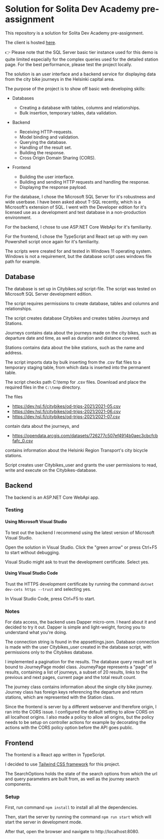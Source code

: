 # Solution for Solita Dev Academy pre-assignment

This repository is a solution for Solita Dev Academy pre-assignment.

The client is hosted [here](https://victorious-bay-04e773803.2.azurestaticapps.net/).

:point_right: Please note that the SQL Server basic tier instance used for this demo is quite limited especially for the complex queries used for the detailed station page. For the best performance, please test the project locally.

The solution is an user interface and a backend service for displaying data from the city bike journeys in the Helsinki capital area.

The purpose of the project is to show off basic web developing skills: 

* Databases
    * Creating a database with tables, columns and relationships.
    * Bulk insertion, temporary tables, data validation.

* Backend
    * Receiving HTTP-requests.
    * Model binding and validation.
    * Querying the database.
    * Handling of the result set.
    * Building the response.
    * Cross Origin Domain Sharing (CORS).

* Frontend
    * Building the user interface.
    * Building and sending HTTP requests and handling the response.
    * Displaying the response payload.

For the database, I chose the Microsoft SQL Server for it's robustness and wide userbase. I have been asked about T-SQL recently, which is a Microsoft's extension of SQL. I went with the Developer edition for it's licensed use as a development and test database in a non-production environment.

For the backend, I chose to use ASP.NET Core WebApi for it's familiarity.

For the frontend, I chose the TypeScript and React set up with my own Powershell script once again for it's familiarity.

The scripts were created for and tested in Windows 11 operating system. Windows is not a requirement, but the database script uses windows file path for example.

## Database

The database is set up in Citybikes.sql script-file. The script was tested on Microsoft SQL Server development edition.

The script requires permissions to create database, tables and columns and relationships.

The script creates database Citybikes and creates tables Journeys and Stations.

Journeys contains data about the journeys made on the city bikes, such as departure date and time, as well as duration and distance covered.

Stations contains data about the bike stations, such as the name and address.

The script imports data by bulk inserting from the .csv flat files to a temporary staging table, from which data is inserted into the permanent table. 

The script checks path C:\temp for .csv files. Download and place the required files in the `C:\temp` directory.

The files

* <https://dev.hsl.fi/citybikes/od-trips-2021/2021-05.csv>
* <https://dev.hsl.fi/citybikes/od-trips-2021/2021-06.csv>
* <https://dev.hsl.fi/citybikes/od-trips-2021/2021-07.csv>

contain data about the journeys, and

* <https://opendata.arcgis.com/datasets/726277c507ef4914b0aec3cbcfcbfafc_0.csv>

contains information about the Helsinki Region Transport's city bicycle stations.

Script creates user Citybikes_user and grants the user permissions to read, write and execute on the Citybikes-database.

## Backend

The backend is an ASP.NET Core WebApi app.

### Testing

#### Using Microsoft Visual Studio

To test out the backend I recommend using the latest version of Microsoft Visual Studio. 

Open the solution in Visual Studio. Click the "green arrow" or press Ctrl+F5 to start without debugging.

Visual Studio might ask to trust the development certificate. Select yes.

#### Using Visual Studio Code

Trust the HTTPS development certificate by running the command `dotnet dev-cets https --trust` and selecting yes.

In Visual Studio Code, press Ctrl+F5 to start.

### Notes

For data access, the backend uses Dapper micro-orm. I heard about it and decided to try it out. Dapper is simple and light-weight, forcing you to understand what you're doing.

The connection string is found in the appsettings.json. Database connection is made with the user Citybikes_user created in the database script, with permissions only to the Citybikes database.

I implemented a pagination for the results. The database query result set is bound to JourneyPage model class. JourneyPage represents a "page" of results, containing a list of journeys, a subset of 20 results, links to the previous and next pages, current page and the total result count.

The journey class contains information about the single city bike journey. Journey class has foreign keys referencing the departure and return stations, which are represented with the Station class.

Since the frontend is server by a different webserver and therefore origin, I ran into the CORS issue. I configured the default setting to allow CORS on all localhost origins. I also made a policy to allow all origins, but the policy needs to be setup on controller actions for example by decorating the actions with the CORS policy option before the API goes public.

## Frontend

The frontend is a React app written in TypeScript.

I decided to use [Tailwind CSS framework](https://tailwindcss.com/) for this project.

The SearchOptions holds the state of the search options from which the url and query parameters are built from, as well as the journey search components.

### Setup

First, run command `npm install` to install all all the dependencies.

Then, start the server by running the command `npm run start` which will start the server in development mode.

After that, open the browser and navigate to http://localhost:8080.

